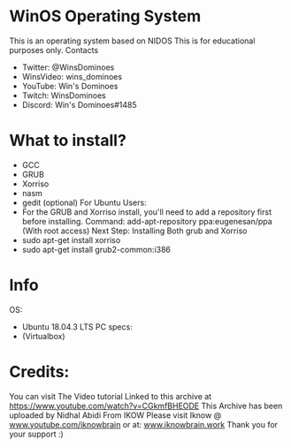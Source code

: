 # WinOS Operating System

This is an operating system based on NIDOS
This is for educational purposes only. 
Contacts
- Twitter: @WinsDominoes
- WinsVideo: wins_dominoes
- YouTube: Win's Dominoes
- Twitch: WinsDominoes
- Discord: Win's Dominoes#1485

# What to install? 
- GCC
- GRUB
- Xorriso 
- nasm 
- gedit (optional)
For Ubuntu Users: 
- For the GRUB and Xorriso install, you'll need to add a repository first before installing. 
Command: add-apt-repository ppa:eugenesan/ppa (With root access)
Next Step: 
Installing Both grub and Xorriso
- sudo apt-get install xorriso
- sudo apt-get install grub2-common:i386

# Info
OS: 
- Ubuntu 18.04.3 LTS
PC specs: 
- (Virtualbox)
# Credits: 
You can visit The Video tutorial Linked to this archive at https://www.youtube.com/watch?v=CGkmfBHEODE
This Archive has been uploaded by Nidhal Abidi From IKOW
Please visit Iknow @ www.youtube.com/iknowbrain
or at:
www.iknowbrain.work
Thank you for your support :)
